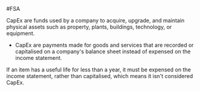 #FSA 

CapEx are funds used by a company to acquire, upgrade, and maintain physical assets such as property, plants, buildings, technology, or equipment. 

- CapEx are payments made for goods and services that are recorded or capitalised on a company's balance sheet instead of expensed on the income statement. 

If an item has a useful life for less than a year, it must be expensed on the income statement, rather than capitalised, which means it isn't considered CapEx. 
